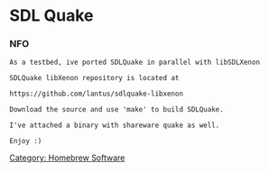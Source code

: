 # SDL Quake

### NFO

    As a testbed, ive ported SDLQuake in parallel with libSDLXenon

    SDLQuake libXenon repository is located at

    https://github.com/lantus/sdlquake-libxenon

    Download the source and use 'make' to build SDLQuake.

    I've attached a binary with shareware quake as well.

    Enjoy :)

[Category: Homebrew Software](../index.md)
